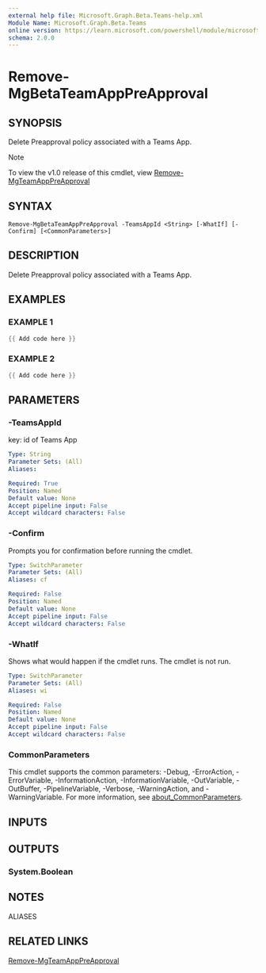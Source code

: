 ```yaml
---
external help file: Microsoft.Graph.Beta.Teams-help.xml
Module Name: Microsoft.Graph.Beta.Teams
online version: https://learn.microsoft.com/powershell/module/microsoft.graph.beta.teams/remove-mgbetateamapppreapproval
schema: 2.0.0
---
```


# Remove-MgBetaTeamAppPreApproval

## SYNOPSIS
Delete Preapproval policy associated with a Teams App.

> [!NOTE]
> To view the v1.0 release of this cmdlet, view [Remove-MgTeamAppPreApproval](/powershell/module/Microsoft.Graph.Teams/Remove-MgTeamAppPreApproval?view=graph-powershell-v1.0)

## SYNTAX

```
Remove-MgBetaTeamAppPreApproval -TeamsAppId <String> [-WhatIf] [-Confirm] [<CommonParameters>]
```

## DESCRIPTION
Delete Preapproval policy associated with a Teams App.

## EXAMPLES

### EXAMPLE 1
```powershell
{{ Add code here }}
```

### EXAMPLE 2
```powershell
{{ Add code here }}
```

## PARAMETERS

### -TeamsAppId
key: id of Teams App

```yaml
Type: String
Parameter Sets: (All)
Aliases:

Required: True
Position: Named
Default value: None
Accept pipeline input: False
Accept wildcard characters: False
```

### -Confirm
Prompts you for confirmation before running the cmdlet.

```yaml
Type: SwitchParameter
Parameter Sets: (All)
Aliases: cf

Required: False
Position: Named
Default value: None
Accept pipeline input: False
Accept wildcard characters: False
```

### -WhatIf
Shows what would happen if the cmdlet runs.
The cmdlet is not run.

```yaml
Type: SwitchParameter
Parameter Sets: (All)
Aliases: wi

Required: False
Position: Named
Default value: None
Accept pipeline input: False
Accept wildcard characters: False
```

### CommonParameters
This cmdlet supports the common parameters: -Debug, -ErrorAction, -ErrorVariable, -InformationAction, -InformationVariable, -OutVariable, -OutBuffer, -PipelineVariable, -Verbose, -WarningAction, and -WarningVariable. For more information, see [about_CommonParameters](http://go.microsoft.com/fwlink/?LinkID=113216).

## INPUTS

## OUTPUTS

### System.Boolean
## NOTES

ALIASES

## RELATED LINKS
[Remove-MgTeamAppPreApproval](/powershell/module/Microsoft.Graph.Teams/Remove-MgTeamAppPreApproval?view=graph-powershell-v1.0)

